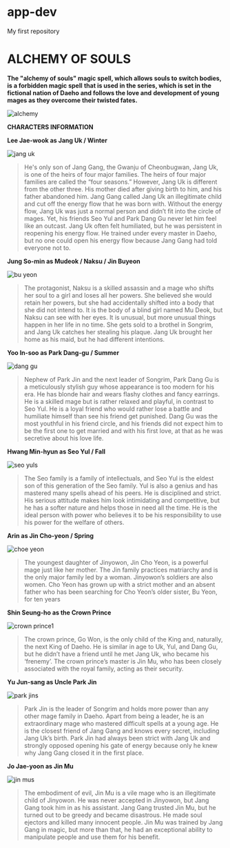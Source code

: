 # app-dev
My first repository
# ALCHEMY OF SOULS 
**The "alchemy of souls" magic spell, which allows souls to switch bodies, is a forbidden magic spell**
**that is used in the series, which is set in the fictional nation of Daeho and follows the love and** 
**development of young mages as they overcome their twisted fates.**

![alchemy](https://user-images.githubusercontent.com/103475835/206912145-6202a6dc-8afb-4c92-b4d5-ff0aea2b232e.jpeg)

**CHARACTERS INFORMATION**

  **Lee Jae-wook as Jang Uk / Winter** 
  
![jang uk](https://user-images.githubusercontent.com/103475835/206911872-db31a652-0452-4164-a564-71fa7dd0c823.jpg)
> He's only son of Jang Gang, the Gwanju of Cheonbugwan, Jang Uk, is one of the heirs of four major families. The heirs of four major families are called the “four seasons.” However, Jang Uk is different from the other three. His mother died after giving birth to him, and his father abandoned him. Jang Gang called Jang Uk an illegitimate child and cut off the energy flow that he was born with. Without the energy flow, Jang Uk was just a normal person and didn’t fit into the circle of mages. Yet, his friends Seo Yul and Park Dang Gu never let him feel like an outcast. Jang Uk often felt humiliated, but he was persistent in reopening his energy flow. He trained under every master in Daeho, but no one could open his energy flow because Jang Gang had told everyone not to.

**Jung So-min as Mudeok / Naksu / Jin Buyeon**

![bu yeon](https://user-images.githubusercontent.com/103475835/206911980-c56c4cd1-f8cf-47e3-8783-a0c446ad1578.jpg)
> The protagonist, Naksu is a skilled assassin and a mage who shifts her soul to a girl and loses all her powers. She believed she would retain her powers, but she had accidentally shifted into a body that she did not intend to. It is the body of a blind girl named Mu Deok, but Naksu can see with her eyes. It is unusual, but more unusual things happen in her life in no time. She gets sold to a brothel in Songrim, and Jang Uk catches her stealing his plaque. Jang Uk brought her home as his maid, but he had different intentions. 

**Yoo In-soo as Park Dang-gu / Summer**

![dang gu](https://user-images.githubusercontent.com/103475835/206911987-823add29-e4da-4a0f-8699-e5e48cff5107.jpg)
>Nephew of Park Jin and the next leader of Songrim, Park Dang Gu is a meticulously stylish guy whose appearance is too modern for his era. He has blonde hair and wears flashy clothes and fancy earrings. He is a skilled mage but is rather relaxed and playful, in contrast to Seo Yul. He is a loyal friend who would rather lose a battle and humiliate himself than see his friend get punished. Dang Gu was the most youthful in his friend circle, and his friends did not expect him to be the first one to get married and with his first love, at that as he was secretive about his love life.

**Hwang Min-hyun as Seo Yul / Fall**

![seo yuls](https://user-images.githubusercontent.com/103475835/206911985-2b3ae1d4-ea00-41bc-a214-c50d339dfc0a.jpg)
>The Seo family is a family of intellectuals, and Seo Yul is the eldest son of this generation of the Seo family. Yul is also a genius and has mastered many spells ahead of his peers. He is disciplined and strict. His serious attitude makes him look intimidating and competitive, but he has a softer nature and helps those in need all the time. He is the ideal person with power who believes it to be his responsibility to use his power for the welfare of others.

**Arin as Jin Cho-yeon / Spring**

![choe yeon](https://user-images.githubusercontent.com/103475835/206911715-0a75c553-16b5-44fd-a060-b8f86fb034ed.jpg)
>The youngest daughter of Jinyowon, Jin Cho Yeon, is a powerful mage just like her mother. The Jin family practices matriarchy and is the only major family led by a woman. Jinyowon’s soldiers are also women. Cho Yeon has grown up with a strict mother and an absent father who has been searching for Cho Yeon’s older sister, Bu Yeon, for ten years

**Shin Seung-ho as the Crown Prince**

![crown prince1](https://user-images.githubusercontent.com/103475835/206911984-9f38f6b6-e623-437c-a8e6-5ed7d1a55bf7.jpg)
>The crown prince, Go Won, is the only child of the King and, naturally, the next King of Daeho. He is similar in age to Uk, Yul, and Dang Gu, but he didn’t have a friend until he met Jang Uk, who became his ‘frenemy’. The crown prince’s master is Jin Mu, who has been closely associated with the royal family, acting as their security.

**Yu Jun-sang as Uncle Park Jin**

![park jins](https://user-images.githubusercontent.com/103475835/206911983-fdd6a722-cd3b-47bf-ab32-464702a4f635.jpg)
>Park Jin is the leader of Songrim and holds more power than any other mage family in Daeho. Apart from being a leader, he is an extraordinary mage who mastered difficult spells at a young age. He is the closest friend of Jang Gang and knows every secret, including Jang Uk’s birth. Park Jin had always been strict with Jang Uk and strongly opposed opening his gate of energy because only he knew why Jang Gang closed it in the first place. 

**Jo Jae-yoon as Jin Mu**

![jin mus](https://user-images.githubusercontent.com/103475835/206911982-bd79bc90-6a8b-4384-8579-d36732c9b54f.jpg)
>The embodiment of evil, Jin Mu is a vile mage who is an illegitimate child of Jinyowon. He was never accepted in Jinyowon, but Jang Gang took him in as his assistant. Jang Gang trusted Jin Mu, but he turned out to be greedy and became disastrous. He made soul ejectors and killed many innocent people. Jin Mu was trained by Jang Gang in magic, but more than that, he had an exceptional ability to manipulate people and use them for his benefit.
